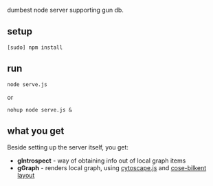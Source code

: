 dumbest node server supporting gun db.


## setup

	[sudo] npm install


## run

	node serve.js

or

	nohup node serve.js &


## what you get

Beside setting up the server itself, you get:

* **gIntrospect** - way of obtaining info out of local graph items
* **gGraph** - renders local graph, using
[cytoscape.js](http://js.cytoscape.org/) and
[cose-bilkent layout](https://github.com/cytoscape/cytoscape.js-cose-bilkent#api)
